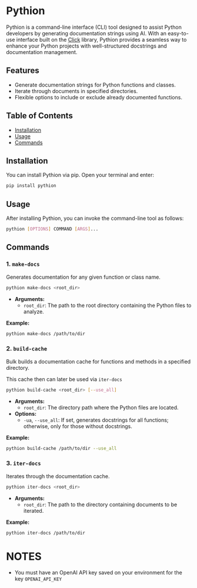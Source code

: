 # Pythion

Pythion is a command-line interface (CLI) tool designed to assist Python developers by generating documentation strings using AI. With an easy-to-use interface built on the [Click](https://click.palletsprojects.com/) library, Pythion provides a seamless way to enhance your Python projects with well-structured docstrings and documentation management.

## Features

- Generate documentation strings for Python functions and classes.
- Iterate through documents in specified directories.
- Flexible options to include or exclude already documented functions.

## Table of Contents

- [Installation](#installation)
- [Usage](#usage)
- [Commands](#commands)

## Installation

You can install Pythion via pip. Open your terminal and enter:

```bash
pip install pythion
```

## Usage

After installing Pythion, you can invoke the command-line tool as follows:

```bash
pythion [OPTIONS] COMMAND [ARGS]...
```

## Commands

### 1. `make-docs`

Generates documentation for any given function or class name.

```bash
pythion make-docs <root_dir>
```

- **Arguments:**
  - `root_dir`: The path to the root directory containing the Python files to analyze.

**Example:**

```bash
pythion make-docs /path/to/dir
```

### 2. `build-cache`

Bulk builds a documentation cache for functions and methods in a specified directory.

This cache then can later be used via `iter-docs`

```bash
pythion build-cache <root_dir> [--use_all]
```

- **Arguments:**
  - `root_dir`: The directory path where the Python files are located.
- **Options:**
  - `-ua`, `--use_all`: If set, generates docstrings for all functions; otherwise, only for those without docstrings.

**Example:**

```bash
pythion build-cache /path/to/dir --use_all
```

### 3. `iter-docs`

Iterates through the documentation cache.

```bash
pythion iter-docs <root_dir>
```

- **Arguments:**
  - `root_dir`: The path to the directory containing documents to be iterated.

**Example:**

```bash
pythion iter-docs /path/to/dir
```

# NOTES

- You must have an OpenAI API key saved on your environment for the key `OPENAI_API_KEY`
